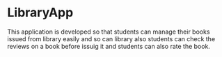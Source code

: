 # LibraryApp

This application is developed so that students can manage their books issued from library easily and so can library also students can check the reviews on a book before issuig it and students can also rate the book.
